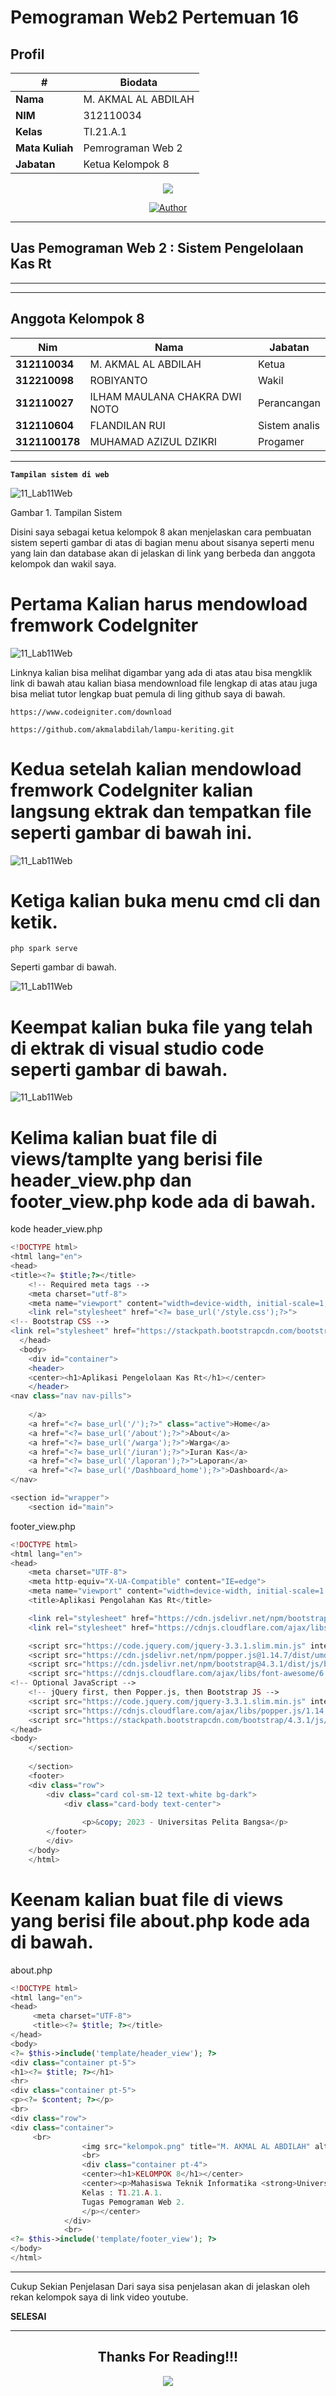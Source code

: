 # Pemograman Web2 Pertemuan 16

## Profil
| #               | Biodata                      |
| --------------- | ---------------------------- |
| **Nama**        | M. AKMAL AL ABDILAH          |
| **NIM**         | 312110034                    |
| **Kelas**       | TI.21.A.1                    |
| **Mata Kuliah** | Pemrograman Web 2            |
| **Jabatan**     | Ketua Kelompok 8             |

<p align="center">
 <img src="https://user-images.githubusercontent.com/91085882/137566814-9c8c078c-1c3e-475c-b23d-7f4922f74beb.gif"/>
</p>
<p align="center">
<a href="https://github.com/akmalabdilah"><img title="Author" src="https://img.shields.io/discord/102860784329052160?color=BLUE&label=M.%20AKMAL%20AL%20ABDILAH1&logo=GITHUB&logoColor=BLACK&style=plastic"></a>
<p align="center">



<hr>

## Uas Pemograman Web 2 : Sistem Pengelolaan Kas Rt

<hr>

<hr>

## Anggota Kelompok 8
| Nim              | Nama                          | Jabatan        |
| ---------------- | ----------------------------- | -------------- |
| **312110034**    | M. AKMAL AL ABDILAH           | Ketua          |
| **312210098**    | ROBIYANTO                     | Wakil          |
| **312110027**    | ILHAM MAULANA CHAKRA DWI NOTO | Perancangan    |
| **312110604**    | FLANDILAN RUI                 | Sistem analis  |
| **3121100178**   | MUHAMAD AZIZUL DZIKRI         | Progamer       |

<hr>

 
 **`Tampilan sistem di web`**
 

![11_Lab11Web](Gambar/105.Gambar_Upload_Gambar-1.jpg)

Gambar 1. Tampilan Sistem


<p>
Disini saya sebagai ketua kelompok 8 akan menjelaskan cara pembuatan sistem seperti gambar di atas di bagian menu about sisanya seperti menu yang lain dan database akan di jelaskan di link yang berbeda dan anggota kelompok dan wakil saya.
</p>

<h1>
Pertama Kalian harus mendowload fremwork CodeIgniter
</h1>

![11_Lab11Web](Gambar/107.Gambar_Tambah_artikel.jpg)

<p>
Linknya kalian bisa melihat digambar yang ada di atas atau bisa mengklik link di bawah atau kalian biasa mendownload file lengkap di atas atau juga bisa meliat tutor lengkap buat pemula di ling github saya di bawah.
</p>


```
https://www.codeigniter.com/download
```

```
https://github.com/akmalabdilah/lampu-keriting.git
```

<h1>
Kedua setelah kalian mendowload fremwork CodeIgniter kalian langsung ektrak dan tempatkan file seperti gambar di bawah ini.
</h1>

![11_Lab11Web](Gambar/107.Gambar_Tambah_artikel-1.jpg)

 
<h1>
Ketiga kalian buka menu cmd cli dan ketik.
</h1>

```
php spark serve
```

Seperti gambar di bawah. 
 
 ![11_Lab11Web](Gambar/108.Gambar_Cari_artikel.jpg)

<h1>
Keempat kalian buka file yang telah di ektrak di visual studio code seperti gambar di bawah.
</h1>
 
![11_Lab11Web](Gambar/109.Gambar_Tampilan_portal-berita.jpg)
  
<h1>
Kelima kalian buat file di views/tamplte yang berisi file header_view.php dan footer_view.php kode ada di bawah.
</h1>  

<p>
kode header_view.php
</p>

```php
<!DOCTYPE html>
<html lang="en">
<head>
<title><?= $title;?></title>
    <!-- Required meta tags -->
    <meta charset="utf-8">
    <meta name="viewport" content="width=device-width, initial-scale=1, shrink-to-fit=no">
    <link rel="stylesheet" href="<?= base_url('/style.css');?>">
<!-- Bootstrap CSS -->
<link rel="stylesheet" href="https://stackpath.bootstrapcdn.com/bootstrap/4.3.1/css/bootstrap.min.css" integrity="sha384-ggOyR0iXCbMQv3Xipma34MD+dH/1fQ784/j6cY/iJTQUOhcWr7x9JvoRxT2MZw1T" crossorigin="anonymous">
  </head>
  <body>
    <div id="container">
    <header>
    <center><h1>Aplikasi Pengelolaan Kas Rt</h1></center>
    </header>
<nav class="nav nav-pills">
   
    </a>
    <a href="<?= base_url('/');?>" class="active">Home</a>
    <a href="<?= base_url('/about');?>">About</a>
    <a href="<?= base_url('/warga');?>">Warga</a>
    <a href="<?= base_url('/iuran');?>">Iuran Kas</a>
    <a href="<?= base_url('/laporan');?>">Laporan</a>
    <a href="<?= base_url('/Dashboard_home');?>">Dashboard</a>
</nav>

<section id="wrapper">
    <section id="main">
```

<p>
footer_view.php
</p>

```php
<!DOCTYPE html>
<html lang="en">
<head>
    <meta charset="UTF-8">
    <meta http-equiv="X-UA-Compatible" content="IE=edge">
    <meta name="viewport" content="width=device-width, initial-scale=1.0">
    <title>Aplikasi Pengolahan Kas Rt</title>

    <link rel="stylesheet" href="https://cdn.jsdelivr.net/npm/bootstrap@4.3.1/dist/css/bootstrap.min.css" integrity="sha384-ggOyR0iXCbMQv3Xipma34MD+dH/1fQ784/j6cY/iJTQUOhcWr7x9JvoRxT2MZw1T" crossorigin="anonymous">
    <link rel="stylesheet" href="https://cdnjs.cloudflare.com/ajax/libs/font-awesome/6.1.1/css/all.min.css" integrity="sha512-KfkfwYDsLkIlwQp6LFnl8zNdLGxu9YAA1QvwINks4PhcElQSvqcyVLLD9aMhXd13uQjoXtEKNosOWaZqXgel0g==" crossorigin="anonymous" referrerpolicy="no-referrer" />

    <script src="https://code.jquery.com/jquery-3.3.1.slim.min.js" integrity="sha384-q8i/X+965DzO0rT7abK41JStQIAqVgRVzpbzo5smXKp4YfRvH+8abtTE1Pi6jizo" crossorigin="anonymous"></script>
    <script src="https://cdn.jsdelivr.net/npm/popper.js@1.14.7/dist/umd/popper.min.js" integrity="sha384-UO2eT0CpHqdSJQ6hJty5KVphtPhzWj9WO1clHTMGa3JDZwrnQq4sF86dIHNDz0W1" crossorigin="anonymous"></script>
    <script src="https://cdn.jsdelivr.net/npm/bootstrap@4.3.1/dist/js/bootstrap.min.js" integrity="sha384-JjSmVgyd0p3pXB1rRibZUAYoIIy6OrQ6VrjIEaFf/nJGzIxFDsf4x0xIM+B07jRM" crossorigin="anonymous"></script>
    <script src="https://cdnjs.cloudflare.com/ajax/libs/font-awesome/6.1.1/js/all.min.js" integrity="sha512-6PM0qYu5KExuNcKt5bURAoT6KCThUmHRewN3zUFNaoI6Di7XJPTMoT6K0nsagZKk2OB4L7E3q1uQKHNHd4stIQ==" crossorigin="anonymous" referrerpolicy="no-referrer"></script>
<!-- Optional JavaScript -->
    <!-- jQuery first, then Popper.js, then Bootstrap JS -->
    <script src="https://code.jquery.com/jquery-3.3.1.slim.min.js" integrity="sha384-q8i/X+965DzO0rT7abK41JStQIAqVgRVzpbzo5smXKp4YfRvH+8abtTE1Pi6jizo" crossorigin="anonymous"></script>
    <script src="https://cdnjs.cloudflare.com/ajax/libs/popper.js/1.14.7/umd/popper.min.js" integrity="sha384-UO2eT0CpHqdSJQ6hJty5KVphtPhzWj9WO1clHTMGa3JDZwrnQq4sF86dIHNDz0W1" crossorigin="anonymous"></script>
    <script src="https://stackpath.bootstrapcdn.com/bootstrap/4.3.1/js/bootstrap.min.js" integrity="sha384-JjSmVgyd0p3pXB1rRibZUAYoIIy6OrQ6VrjIEaFf/nJGzIxFDsf4x0xIM+B07jRM" crossorigin="anonymous"></script>
</head>
<body>
    </section>
     
    </section>
    <footer>
    <div class="row">
        <div class="card col-sm-12 text-white bg-dark">
            <div class="card-body text-center">
           
                <p>&copy; 2023 - Universitas Pelita Bangsa</p>
        </footer>
        </div>
    </body>
    </html>
```

<h1>
Keenam kalian buat file di views yang berisi file about.php kode ada di bawah.
</h1>  


<p>
about.php
</p>


```php
<!DOCTYPE html>
<html lang="en">
<head>
     <meta charset="UTF-8">
     <title><?= $title; ?></title>
</head>
<body>
<?= $this->include('template/header_view'); ?>
<div class="container pt-5">
<h1><?= $title; ?></h1>
<hr>
<div class="container pt-5">
<p><?= $content; ?></p>
<br>
<div class="row">
<div class="container">
     <br>
                <img src="kelompok.png" title="M. AKMAL AL ABDILAH" alt="M. AKMAL AL ABDILAH" class="image" width="150" style="float: left; border: 2px solid black;">
                <br>
                <div class="container pt-4">
                <center><h1>KELOMPOK 8</h1></center>
                <center><p>Mahasiswa Teknik Informatika <strong>Universitas Pelita Bangsa</strong> 
                Kelas : T1.21.A.1.
                Tugas Pemograman Web 2.
                </p></center>
            </div>
            <br>
<?= $this->include('template/footer_view'); ?>
</body>
</html>
```


  <hr>
  
  Cukup Sekian Penjelasan Dari saya sisa penjelasan akan di jelaskan oleh rekan kelompok saya di link video youtube.
  
  **SELESAI**
  <hr>

<div>
<h2 align="center">Thanks For Reading!!!</h2>
<div align="center">
<img src="https://user-images.githubusercontent.com/91085882/222731693-24383140-7623-4e7a-a528-6621380b7be8.gif">

